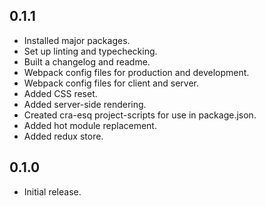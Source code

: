 ## 0.1.1

* Installed major packages.
* Set up linting and typechecking.
* Built a changelog and readme.
* Webpack config files for production and development.
* Webpack config files for client and server.
* Added CSS reset.
* Added server-side rendering.
* Created cra-esq project-scripts for use in package.json.
* Added hot module replacement.
* Added redux store.

## 0.1.0

* Initial release.
